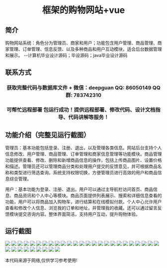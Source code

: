 <p><h1 align="center">框架的购物网站+vue</h1></p>

## 简介
购物网站系统：角色分为管理员、商家和用户；功能包含用户管理、商品管理、商家管理、订单管理、信息反馈、以及多种商品和用户互动模块，适合后台数据管理和展示。    --计算机毕业设计源码；毕设源码；java毕业设计源码


## 联系方式
<p><h3 align="center">获取完整代码与数据库文件 + 微信：deepguan QQ: 86050149 QQ群: 783742310</h3></p>
<p><h3 align="center">可帮忙远程部署 包运行成功！提供远程部署、修改代码、设计文档指导、代码讲解等服务！</h3></p>

## 功能介绍（完整见运行截图）
管理员：基本功能包括登录、注册、退出，以及管理各类信息。网站后台支持个人信息修改、用户管理、商品管理、订单管理和商家信息管理等功能模块。商品管理功能提供查看、修改、删除和新增商品信息的操作，包括上传商品图片、设置价格和描述。管理员还可以管理商品分类和处理用户提交的反馈意见，并可根据商品名称和类型进行筛选查询。系统支持权限切换，方便管理员进行高效的用户和商品信息综合管理。

用户：基本功能为登录、注册、退出。用户可以通过主导航栏访问首页、商品信息、商品资讯和个人中心等模块。商品页面提供列表展示、搜索和详细信息查看的功能，用户可以将商品加入购物车，进行结算和在线模拟付款。个人中心允许用户查看和修改个人信息、浏览我的订单和地址，并管理我的收藏。还可以通过留言反馈模块提交咨询内容。整体界面简洁，支持用户互动，提升购物体验。


## 运行截图
![](https://bs-1329754181.cos.ap-shanghai.myqcloud.com/ssm/ShoppingWebsiteFramework/img/001.jpg)
![](https://bs-1329754181.cos.ap-shanghai.myqcloud.com/ssm/ShoppingWebsiteFramework/img/002.jpg)
![](https://bs-1329754181.cos.ap-shanghai.myqcloud.com/ssm/ShoppingWebsiteFramework/img/003.jpg)
![](https://bs-1329754181.cos.ap-shanghai.myqcloud.com/ssm/ShoppingWebsiteFramework/img/004.jpg)
![](https://bs-1329754181.cos.ap-shanghai.myqcloud.com/ssm/ShoppingWebsiteFramework/img/005.jpg)
![](https://bs-1329754181.cos.ap-shanghai.myqcloud.com/ssm/ShoppingWebsiteFramework/img/006.jpg)
![](https://bs-1329754181.cos.ap-shanghai.myqcloud.com/ssm/ShoppingWebsiteFramework/img/007.jpg)
![](https://bs-1329754181.cos.ap-shanghai.myqcloud.com/ssm/ShoppingWebsiteFramework/img/008.jpg)
![](https://bs-1329754181.cos.ap-shanghai.myqcloud.com/ssm/ShoppingWebsiteFramework/img/009.jpg)
![](https://bs-1329754181.cos.ap-shanghai.myqcloud.com/ssm/ShoppingWebsiteFramework/img/010.jpg)
![](https://bs-1329754181.cos.ap-shanghai.myqcloud.com/ssm/ShoppingWebsiteFramework/img/011.jpg)
![](https://bs-1329754181.cos.ap-shanghai.myqcloud.com/ssm/ShoppingWebsiteFramework/img/012.jpg)
![](https://bs-1329754181.cos.ap-shanghai.myqcloud.com/ssm/ShoppingWebsiteFramework/img/013.jpg)
![](https://bs-1329754181.cos.ap-shanghai.myqcloud.com/ssm/ShoppingWebsiteFramework/img/014.jpg)
![](https://bs-1329754181.cos.ap-shanghai.myqcloud.com/ssm/ShoppingWebsiteFramework/img/015.jpg)
![](https://bs-1329754181.cos.ap-shanghai.myqcloud.com/ssm/ShoppingWebsiteFramework/img/016.jpg)
![](https://bs-1329754181.cos.ap-shanghai.myqcloud.com/ssm/ShoppingWebsiteFramework/img/017.jpg)
![](https://bs-1329754181.cos.ap-shanghai.myqcloud.com/ssm/ShoppingWebsiteFramework/img/018.jpg)
![](https://bs-1329754181.cos.ap-shanghai.myqcloud.com/ssm/ShoppingWebsiteFramework/img/019.jpg)
![](https://bs-1329754181.cos.ap-shanghai.myqcloud.com/ssm/ShoppingWebsiteFramework/img/020.jpg)
![](https://bs-1329754181.cos.ap-shanghai.myqcloud.com/ssm/ShoppingWebsiteFramework/img/021.jpg)
![](https://bs-1329754181.cos.ap-shanghai.myqcloud.com/ssm/ShoppingWebsiteFramework/img/022.jpg)
![](https://bs-1329754181.cos.ap-shanghai.myqcloud.com/ssm/ShoppingWebsiteFramework/img/023.jpg)
![](https://bs-1329754181.cos.ap-shanghai.myqcloud.com/ssm/ShoppingWebsiteFramework/img/024.jpg)
![](https://bs-1329754181.cos.ap-shanghai.myqcloud.com/ssm/ShoppingWebsiteFramework/img/025.jpg)
![](https://bs-1329754181.cos.ap-shanghai.myqcloud.com/ssm/ShoppingWebsiteFramework/img/026.jpg)
![](https://bs-1329754181.cos.ap-shanghai.myqcloud.com/ssm/ShoppingWebsiteFramework/img/027.jpg)
![](https://bs-1329754181.cos.ap-shanghai.myqcloud.com/ssm/ShoppingWebsiteFramework/img/028.jpg)
![](https://bs-1329754181.cos.ap-shanghai.myqcloud.com/ssm/ShoppingWebsiteFramework/img/029.jpg)
![](https://bs-1329754181.cos.ap-shanghai.myqcloud.com/ssm/ShoppingWebsiteFramework/img/030.jpg)
![](https://bs-1329754181.cos.ap-shanghai.myqcloud.com/ssm/ShoppingWebsiteFramework/img/031.jpg)
![](https://bs-1329754181.cos.ap-shanghai.myqcloud.com/ssm/ShoppingWebsiteFramework/img/032.jpg)
![](https://bs-1329754181.cos.ap-shanghai.myqcloud.com/ssm/ShoppingWebsiteFramework/img/033.jpg)
![](https://bs-1329754181.cos.ap-shanghai.myqcloud.com/ssm/ShoppingWebsiteFramework/img/034.jpg)

<p>本代码来源于网络,仅供学习参考使用!</p>
